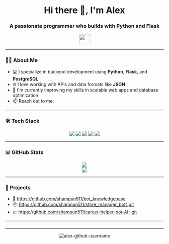 <h1 align="center">Hi there 👋, I'm Alex</h1>
<h3 align="center">A passionate programmer who builds with Python and Flask</h3>

<p align="center">
  <img src="https://media.giphy.com/media/hvRJCLFzcasrR4ia7z/giphy.gif" width="35" />
</p>

---

### 🧑‍💻 About Me

- 💻 I specialize in backend development using **Python**, **Flask**, and **PostgreSQL**
- 🌐 I love working with APIs and data formats like **JSON**
- 🚀 I'm currently improving my skills in scalable web apps and database optimization
- 📫 Reach out to me: 
  

---

### 🛠️ Tech Stack

<p align="center">
  <img src="https://img.shields.io/badge/-Python-05122A?style=flat&logo=python" />
  <img src="https://img.shields.io/badge/-Flask-05122A?style=flat&logo=flask" />
  <img src="https://img.shields.io/badge/-PostgreSQL-05122A?style=flat&logo=postgresql" />
  <img src="https://img.shields.io/badge/-JSON-05122A?style=flat&logo=json" />
  <img src="https://img.shields.io/badge/-Git-05122A?style=flat&logo=git" />
</p>

---

### 📊 GitHub Stats

<p align="center">
  <img src="https://github-readme-stats.vercel.app/api?username=shampun511&show_icons=true&theme=tokyonight" />
  <br>
  <img src="https://github-readme-stats.vercel.app/api/top-langs/?username=shampun511&layout=compact&theme=tokyonight" />
</p>

---

### 📂 Projects

- 🧠 https://github.com/shampun511/bot_knowledgebase
- 📦 https://github.com/shampun511/store_manager_bot1.git
- 📈 https://github.com/shampun511/career-helper-bot-AI-.git

---

### 

---

<p align="center">
  <img src="https://komarev.com/ghpvc/?username=alex-github-username&label=Profile%20views&color=0e75b6&style=flat" alt="alex-github-username" />
</p>
